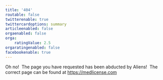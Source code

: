 ```yaml
---
title: '404'
routable: false
twitterenable: true
twittercardoptions: summary
articleenabled: false
orgaenabled: false
orga:
    ratingValue: 2.5
orgaratingenabled: false
facebookenable: true
---
```


<p>Oh no!&nbsp; The page you have requested has been abducted by Aliens!&nbsp; The correct page can be found at <a href="../../">https://medlicense.com</a></p>